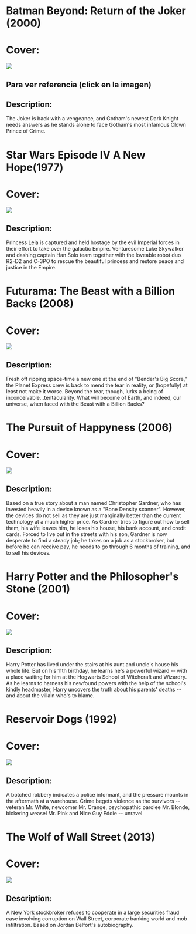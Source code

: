 # Batman Beyond: Return of the Joker (2000)

# Cover:

[![](http://www.whatismymovie.com/t/images/16234.jpg)](http://www.whatismymovie.com/t/images/16234.jpg)

## Para ver referencia (click en la imagen)

## Description:

The Joker is back with a vengeance, and Gotham's newest Dark Knight needs answers as he stands alone to face Gotham's most infamous Clown Prince of Crime.

# Star Wars Episode IV A New Hope(1977)

# Cover:

[![](http://www.whatismymovie.com/t/images/11.jpg)](http://www.whatismymovie.com/t/images/11.jpg)

## Description:

Princess Leia is captured and held hostage by the evil Imperial forces in their effort to take over the galactic Empire. Venturesome Luke Skywalker and dashing captain Han Solo team together with the loveable robot duo R2-D2 and C-3PO to rescue the beautiful princess and restore peace and justice in the Empire.

# Futurama: The Beast with a Billion Backs (2008)

# Cover:

[![](http://www.whatismymovie.com/t/images/12889.jpg)](http://www.whatismymovie.com/t/images/12889.jpg)

## Description:

Fresh off ripping space-time a new one at the end of "Bender's Big Score," the Planet Express crew is back to mend the tear in reality, or (hopefully) at least not make it worse. Beyond the tear, though, lurks a being of inconceivable...tentacularity. What will become of Earth, and indeed, our universe, when faced with the Beast with a Billion Backs?

# The Pursuit of Happyness (2006)

# Cover:

[![](http://www.whatismymovie.com/t/images/1402.jpg)](http://www.whatismymovie.com/t/images/1402.jpg)

## Description:

Based on a true story about a man named Christopher Gardner, who has invested heavily in a device known as a "Bone Density scanner". However, the devices do not sell as they are just marginally better than the current technology at a much higher price. As Gardner tries to figure out how to sell them, his wife leaves him, he loses his house, his bank account, and credit cards. Forced to live out in the streets with his son, Gardner is now desperate to find a steady job; he takes on a job as a stockbroker, but before he can receive pay, he needs to go through 6 months of training, and to sell his devices.

# Harry Potter and the Philosopher's Stone (2001)

# Cover:

[![](http://www.whatismymovie.com/t/images/671.jpg)](http://www.whatismymovie.com/t/images/671.jpg)

## Description:

Harry Potter has lived under the stairs at his aunt and uncle's house his whole life. But on his 11th birthday, he learns he's a powerful wizard -- with a place waiting for him at the Hogwarts School of Witchcraft and Wizardry. As he learns to harness his newfound powers with the help of the school's kindly headmaster, Harry uncovers the truth about his parents' deaths -- and about the villain who's to blame.

# Reservoir Dogs (1992)

# Cover:

[![](http://www.whatismymovie.com/t/images/500.jpg)](http://www.whatismymovie.com/t/images/500.jpg)

## Description:

A botched robbery indicates a police informant, and the pressure mounts in the aftermath at a warehouse. Crime begets violence as the survivors -- veteran Mr. White, newcomer Mr. Orange, psychopathic parolee Mr. Blonde, bickering weasel Mr. Pink and Nice Guy Eddie -- unravel

# The Wolf of Wall Street (2013)

# Cover:

[![](http://www.whatismymovie.com/t/images/106646.jpg)](http://www.whatismymovie.com/t/images/106646.jpg)

## Description:

A New York stockbroker refuses to cooperate in a large securities fraud case involving corruption on Wall Street, corporate banking world and mob infiltration. Based on Jordan Belfort's autobiography.
